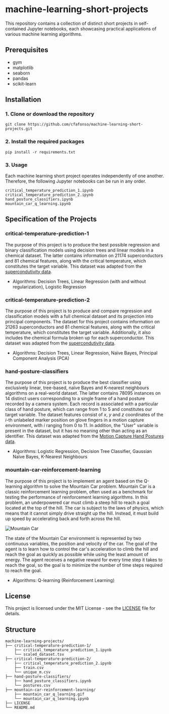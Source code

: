 # machine-learning-short-projects
This repository contains a collection of distinct short projects in self-contained Jupyter notebooks, each showcasing practical applications of various machine learning algorithms.


## Prerequisites

- gym
- matplotlib
- seaborn
- pandas
- scikit-learn


## Installation

### 1. Clone or download the repository

```git clone https://github.com/cfafonso/machine-learning-short-projects.git```

### 2. Install the required packages

```pip install -r requirements.txt```

### 3. Usage

Each machine learning short project operates independently of one another. Therefore, the following Jupyter notebooks can be run in any order.
```
critical_temperature_prediction_1.ipynb
critical_temperature_prediction_2.ipynb
hand_posture_classifiers.ipynb
mountain_car_q_learning.ipynb
```

## Specification of the Projects

### critical-temperature-prediction-1
The purpose of this project is to produce the best possible regression and binary classification models using decision trees and linear models in a chemical dataset. The latter contains information on 21174 superconductors and 81 chemical features, along with the critical temperature, which constitutes the target variable. This dataset was adapted from the [supercondutivity data](https://archive.ics.uci.edu/dataset/464/superconductivty+data).

- Algorithms: Decision Trees, Linear Regression (with and without regularization), Logistic Regression


### critical-temperature-prediction-2
The purpose of this project is to produce and compare regression and classification models with a full chemical dataset and its projection into principal components. The dataset for this project contains information on 21263 superconductors and 81 chemical features, along with the critical temperature, which constitutes the target variable. Additionally, it also includes the chemical formula broken up for each superconductor. This dataset was adapted from the [supercondutivity data](https://archive.ics.uci.edu/dataset/464/superconductivty+data).

- Algorithms: Decision Trees, Linear Regression, Naïve Bayes, Principal Component Analysis (PCA)


### hand-posture-classifiers
The purpose of this project is to produce the best classifier using exclusively linear, tree-based, naïve Bayes and K-nearest neighbours algorithms on a real-world dataset. The latter contains 78095 instances on 14 distinct users corresponding to a single frame of a hand posture recorded by a camera system. Each record is associated with a particular class of hand posture, which can range from 1 to 5 and constitutes our target variable. The dataset features consist of *x*, *y* and *z* coordinates of the *i*-th unlabeled marker position on glove fingers in a motion capture environment, with *i* ranging from 0 to 11. In addition, the "User" variable is present in the dataset, but it has no meaning other than acting as an identifier. This dataset was adapted from the [Motion Capture Hand Postures data](https://archive.ics.uci.edu/dataset/405/motion+capture+hand+postures).

- Algorithms: Logistic Regression, Decision Tree Classifier, Gaussian Naïve Bayes, K-Nearest Neighbours


### mountain-car-reinforcement-learning
The purpose of this project is to implement an agent based on the Q-learning algorithm to solve the Mountain Car problem. Mountain Car is a classic reinforcement learning problem, often used as a benchmark for testing the performance of reinforcement learning algorithms. In this problem, an underpowered car must climb a steep hill to reach a goal located at the top of the hill. The car is subject to the laws of physics, which means that it cannot simply drive straight up the hill. Instead, it must build up speed by accelerating back and forth across the hill.  

![Mountain Car](mountain-car-reinforcement-learning/mountain_car_q_learning.gif)

The state of the Mountain Car environment is represented by two continuous variables, the position and velocity of the car. The goal of the agent is to learn how to control the car's acceleration to climb the hill and reach the goal as quickly as possible while using the least amount of energy. The agent receives a negative reward for every time step it takes to reach the goal, so the goal is to minimize the number of time steps required to reach the goal.

- Algorithms: Q-learning (Reinforcement Learning)


## License

This project is licensed under the MIT License - see the [LICENSE](LICENSE) file for details.


## Structure
```
machine-learning-projects/    
├── critical-temperature-prediction-1/
    ├── critical_temperature_prediction_1.ipynb
    └── scaled_dataset.tsv
├── critical-temperature-prediction-2/
    ├── critical_temperature_prediction_2.ipynb
    ├── train.csv
    └── unique_m.csv
├── hand-posture-classifiers/
    ├── hand_posture_classifiers.ipynb
    └── postures.csv
├── mountain-car-reinforcement-learning/
    ├── mountain_car_q_learning.gif
    └── mountain_car_q_learning.ipynb
├── LICENSE
└── README.md
